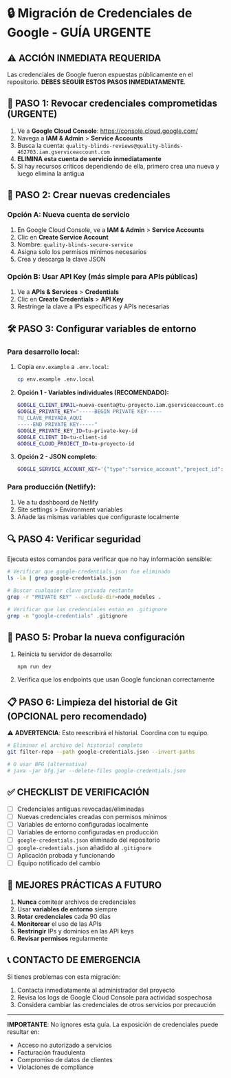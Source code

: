 # 🔒 Migración de Credenciales de Google - GUÍA URGENTE

## ⚠️ ACCIÓN INMEDIATA REQUERIDA

Las credenciales de Google fueron expuestas públicamente en el repositorio. **DEBES SEGUIR ESTOS PASOS INMEDIATAMENTE**.

## 🚨 PASO 1: Revocar credenciales comprometidas (URGENTE)

1. Ve a **Google Cloud Console**: https://console.cloud.google.com/
2. Navega a **IAM & Admin** > **Service Accounts**
3. Busca la cuenta: `quality-blinds-reviews@quality-blinds-462703.iam.gserviceaccount.com`
4. **ELIMINA esta cuenta de servicio inmediatamente**
5. Si hay recursos críticos dependiendo de ella, primero crea una nueva y luego elimina la antigua

## 🔧 PASO 2: Crear nuevas credenciales

### Opción A: Nueva cuenta de servicio

1. En Google Cloud Console, ve a **IAM & Admin** > **Service Accounts**
2. Clic en **Create Service Account**
3. Nombre: `quality-blinds-secure-service`
4. Asigna solo los permisos mínimos necesarios
5. Crea y descarga la clave JSON

### Opción B: Usar API Key (más simple para APIs públicas)

1. Ve a **APIs & Services** > **Credentials**
2. Clic en **Create Credentials** > **API Key**
3. Restringe la clave a IPs específicas y APIs necesarias

## 🛠️ PASO 3: Configurar variables de entorno

### Para desarrollo local:

1. Copia `env.example` a `.env.local`:

   ```bash
   cp env.example .env.local
   ```

2. **Opción 1 - Variables individuales (RECOMENDADO):**

   ```bash
   GOOGLE_CLIENT_EMAIL=nueva-cuenta@tu-proyecto.iam.gserviceaccount.com
   GOOGLE_PRIVATE_KEY="-----BEGIN PRIVATE KEY-----
   TU_CLAVE_PRIVADA_AQUI
   -----END PRIVATE KEY-----"
   GOOGLE_PRIVATE_KEY_ID=tu-private-key-id
   GOOGLE_CLIENT_ID=tu-client-id
   GOOGLE_CLOUD_PROJECT_ID=tu-proyecto-id
   ```

3. **Opción 2 - JSON completo:**
   ```bash
   GOOGLE_SERVICE_ACCOUNT_KEY='{"type":"service_account","project_id":"..."}'
   ```

### Para producción (Netlify):

1. Ve a tu dashboard de Netlify
2. Site settings > Environment variables
3. Añade las mismas variables que configuraste localmente

## 🔍 PASO 4: Verificar seguridad

Ejecuta estos comandos para verificar que no hay información sensible:

```bash
# Verificar que google-credentials.json fue eliminado
ls -la | grep google-credentials.json

# Buscar cualquier clave privada restante
grep -r "PRIVATE KEY" --exclude-dir=node_modules .

# Verificar que las credenciales están en .gitignore
grep -n "google-credentials" .gitignore
```

## 🚀 PASO 5: Probar la nueva configuración

1. Reinicia tu servidor de desarrollo:

   ```bash
   npm run dev
   ```

2. Verifica que los endpoints que usan Google funcionan correctamente

## 📋 PASO 6: Limpieza del historial de Git (OPCIONAL pero recomendado)

⚠️ **ADVERTENCIA**: Esto reescribirá el historial. Coordina con tu equipo.

```bash
# Eliminar el archivo del historial completo
git filter-repo --path google-credentials.json --invert-paths

# O usar BFG (alternativa)
# java -jar bfg.jar --delete-files google-credentials.json
```

## ✅ CHECKLIST DE VERIFICACIÓN

- [ ] Credenciales antiguas revocadas/eliminadas
- [ ] Nuevas credenciales creadas con permisos mínimos
- [ ] Variables de entorno configuradas localmente
- [ ] Variables de entorno configuradas en producción
- [ ] `google-credentials.json` eliminado del repositorio
- [ ] `google-credentials.json` añadido al `.gitignore`
- [ ] Aplicación probada y funcionando
- [ ] Equipo notificado del cambio

## 🔄 MEJORES PRÁCTICAS A FUTURO

1. **Nunca** comitear archivos de credenciales
2. Usar **variables de entorno** siempre
3. **Rotar credenciales** cada 90 días
4. **Monitorear** el uso de las APIs
5. **Restringir** IPs y dominios en las API keys
6. **Revisar permisos** regularmente

## 📞 CONTACTO DE EMERGENCIA

Si tienes problemas con esta migración:

1. Contacta inmediatamente al administrador del proyecto
2. Revisa los logs de Google Cloud Console para actividad sospechosa
3. Considera cambiar las credenciales de otros servicios por precaución

---

**IMPORTANTE**: No ignores esta guía. La exposición de credenciales puede resultar en:

- Acceso no autorizado a servicios
- Facturación fraudulenta
- Compromiso de datos de clientes
- Violaciones de compliance
